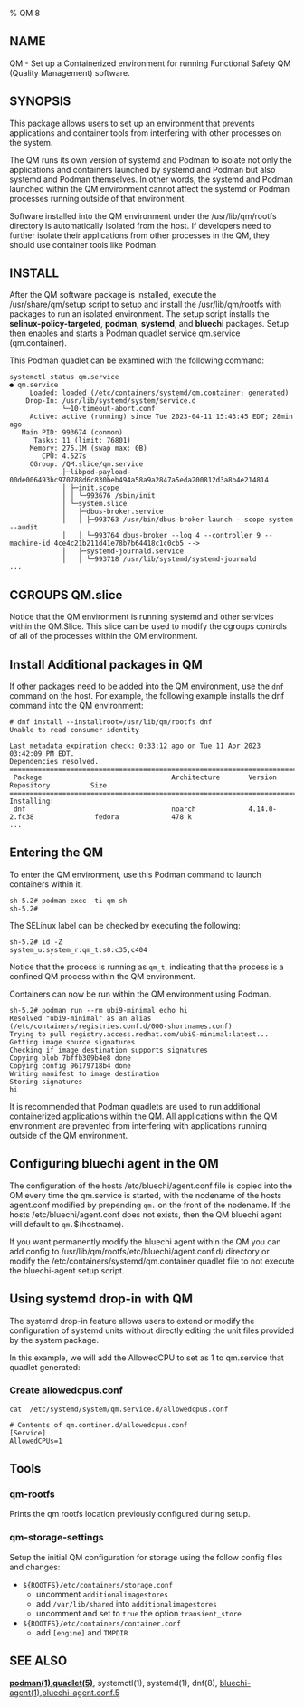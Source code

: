 % QM 8

## NAME

QM - Set up a Containerized environment for running Functional Safety QM (Quality Management) software.

## SYNOPSIS

This package allows users to set up an environment that prevents applications
and container tools from interfering with other processes on the
system.

The QM runs its own version of systemd and Podman to isolate not only the
applications and containers launched by systemd and Podman but also systemd and
Podman themselves. In other words, the systemd and Podman launched within the QM environment cannot affect the systemd or Podman processes running outside of that environment.

Software installed into the QM environment under the /usr/lib/qm/rootfs
directory is automatically isolated from the host. If developers need to
further isolate their applications from other processes in the QM, they should
use container tools like Podman.

## INSTALL

After the QM software package is installed, execute the
/usr/share/qm/setup script to setup and install the /usr/lib/qm/rootfs
with packages to run an isolated environment. The setup script installs the
**selinux-policy-targeted**, **podman**, **systemd**, and **bluechi** packages.
Setup then enables and starts a Podman quadlet service qm.service (qm.container).

This Podman quadlet can be examined with the following command:

```console
systemctl status qm.service
● qm.service
     Loaded: loaded (/etc/containers/systemd/qm.container; generated)
    Drop-In: /usr/lib/systemd/system/service.d
             └─10-timeout-abort.conf
     Active: active (running) since Tue 2023-04-11 15:43:45 EDT; 28min ago
   Main PID: 993674 (conmon)
      Tasks: 11 (limit: 76801)
     Memory: 275.1M (swap max: 0B)
        CPU: 4.527s
     CGroup: /QM.slice/qm.service
             ├─libpod-payload-00de006493bc970788d6c830beb494a58a9a2847a5eda200812d3a8b4e214814
             │ ├─init.scope
             │ │ └─993676 /sbin/init
             │ └─system.slice
             │   ├─dbus-broker.service
             │   │ ├─993763 /usr/bin/dbus-broker-launch --scope system --audit
             │   │ └─993764 dbus-broker --log 4 --controller 9 --machine-id 4ce4c21b211d41e78b7b64418c1c0cb5 -->
             │   ├─systemd-journald.service
             │   │ └─993718 /usr/lib/systemd/systemd-journald
...
```

## CGROUPS QM.slice

Notice that the QM environment is running systemd and other services within the
QM.Slice. This slice can be used to modify the cgroups controls of all of the
processes within the QM environment.

## Install Additional packages in QM

If other packages need to be added into the QM environment, use the `dnf` command
on the host. For example, the following example installs the dnf command into the QM environment:

```console
# dnf install --installroot=/usr/lib/qm/rootfs dnf
Unable to read consumer identity

Last metadata expiration check: 0:33:12 ago on Tue 11 Apr 2023 03:42:09 PM EDT.
Dependencies resolved.
================================================================================================================
 Package                                Architecture       Version                     Repository          Size
================================================================================================================
Installing:
 dnf                                    noarch             4.14.0-2.fc38               fedora             478 k
...
```

## Entering the QM

To enter the QM environment, use this Podman command to
launch containers within it.

```console
sh-5.2# podman exec -ti qm sh
sh-5.2#
```

The SELinux label can be checked by executing the following:

```console
sh-5.2# id -Z
system_u:system_r:qm_t:s0:c35,c404
```

Notice that the process is running as `qm_t`, indicating that the process is a
confined QM process within the QM environment.

Containers can now be run within the QM environment using Podman.

```console
sh-5.2# podman run --rm ubi9-minimal echo hi
Resolved "ubi9-minimal" as an alias (/etc/containers/registries.conf.d/000-shortnames.conf)
Trying to pull registry.access.redhat.com/ubi9-minimal:latest...
Getting image source signatures
Checking if image destination supports signatures
Copying blob 7bffb309b4e8 done
Copying config 96179718b4 done
Writing manifest to image destination
Storing signatures
hi
```

It is recommended that Podman quadlets are used to run additional containerized
applications within the QM. All applications within the QM environment are
prevented from interfering with applications running outside of the QM
environment.

## Configuring bluechi agent in the QM

The configuration of the hosts /etc/bluechi/agent.conf file is copied into the QM every time the
qm.service is started, with the nodename of the hosts agent.conf modified by prepending `qm.`
on the front of the nodename. If the hosts /etc/bluechi/agent.conf does not exists, then the
QM bluechi agent will default to `qm.`$(hostname).

If you want permanently modify the bluechi agent within the QM you can add config to
/usr/lib/qm/rootfs/etc/bluechi/agent.conf.d/ directory or modify the /etc/containers/systemd/qm.container
quadlet file to not execute the bluechi-agent setup script.

## Using systemd drop-in with QM

The systemd drop-in feature allows users to extend or modify the configuration of systemd units without directly editing the unit files provided by the system package.

In this example, we will add the AllowedCPU to set as 1 to qm.service that quadlet generated:

### Create allowedcpus.conf

```console
cat  /etc/systemd/system/qm.service.d/allowedcpus.conf

# Contents of qm.continer.d/allowedcpus.conf
[Service]
AllowedCPUs=1
```

## Tools

### qm-rootfs

Prints the qm rootfs location previously configured during setup.

### qm-storage-settings

Setup the initial QM configuration for storage using the follow config files and changes:

- `${ROOTFS}/etc/containers/storage.conf`
  - uncomment `additionalimagestores`
  - add `/var/lib/shared` into `additionalimagestores`
  - uncomment and set to `true` the option `transient_store`
- `${ROOTFS}/etc/containers/container.conf`
  - add `[engine]` and `TMPDIR`

## SEE ALSO

**[podman(1)](https://github.com/containers/podman/blob/main/docs/source/markdown/podman.1.md)**,**[quadlet(5)](https://github.com/containers/podman/blob/main/docs/source/markdown/podman-systemd.unit.5.md)**, systemctl(1), systemd(1), dnf(8), [bluechi-agent(1)](https://github.com/containers/bluechi/blob/main/doc/man/bluechi-agent.1.md),[bluechi-agent.conf.5](https://github.com/containers/bluechi/blob/main/doc/man/bluechi-agent.conf.5.md)

